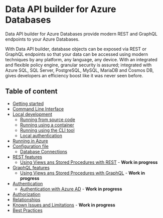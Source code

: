 # Data API builder for Azure Databases

Data API builder for Azure Databases provide modern REST and GraphQL endpoints to your Azure Databases.

With Data API builder, database objects can be exposed via REST or GraphQL endpoints so that your data can be accessed using modern techniques by any platform, any language, any device. With an integrated and flexible policy engine, granular security is assured; integrated with Azure SQL, SQL Server, PostgreSQL, MySQL, MariaDB and Cosmos DB, gives developers an efficiency boost like it was never seen before.

## Table of content

- [Getting started](./getting-started/getting-started.md)
- [Command Line Interface](./dab-cli.md)
- [Local development](./local-development.md)
  - [Running from source code](./running-from-source-code.md)
  - [Running using a container](./running-using-a-container.md)
  - [Running using the CLI tool](./running-using-dab-cli.md)
  - [Local authentication](./local-authentication.md)
- [Running in Azure](./running-in-azure.md)
- [Configuration file](./configuration-file.md)
  - [Database Connections](./database-connections.md)
- [REST features](./rest.md)
  - [Using Views ans Stored Procedures with REST](./rest-views-and-sps.md) - **Work in progress**
- [GraphQL features](./graphql.md)
  - [Using Views ans Stored Procedures with GraphQL](./graphql-views-and-sps.md) - **Work in progress**
- [Authentication](./authentication.md)
  - [Authentication with Azure AD](./authentication-azure-ad.md) - **Work in progress**
- [Authorization](./authorization.md)
- [Relationships](./relationships.md)
- [Known Issues and Limitations](./known-issues.md) - **Work in progress**
- [Best Practices](./best-practices.md)
